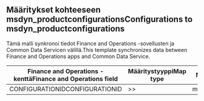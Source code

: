 ## <a name="configurations-to-msdyn_productconfigurations"></a><span data-ttu-id="05d75-101">Määritykset kohteeseen msdyn_productconfigurations</span><span class="sxs-lookup"><span data-stu-id="05d75-101">Configurations to msdyn_productconfigurations</span></span>

<span data-ttu-id="05d75-102">Tämä malli synkronoi tiedot Finance and Operations -sovellusten ja Common Data Servicen välillä.</span><span class="sxs-lookup"><span data-stu-id="05d75-102">This template synchronizes data between Finance and Operations apps and Common Data Service.</span></span>

<span data-ttu-id="05d75-103">Finance and Operations -kenttä</span><span class="sxs-lookup"><span data-stu-id="05d75-103">Finance and Operations field</span></span> | <span data-ttu-id="05d75-104">Määritystyyppi</span><span class="sxs-lookup"><span data-stu-id="05d75-104">Map type</span></span> | <span data-ttu-id="05d75-105">Muu Dynamics 365 -kenttä</span><span class="sxs-lookup"><span data-stu-id="05d75-105">Other Dynamics 365 field</span></span> | <span data-ttu-id="05d75-106">Oletusarvo</span><span class="sxs-lookup"><span data-stu-id="05d75-106">Default value</span></span>
---|---|---|---
<span data-ttu-id="05d75-107">CONFIGURATIONID</span><span class="sxs-lookup"><span data-stu-id="05d75-107">CONFIGURATIONID</span></span> | >> | <span data-ttu-id="05d75-108">msdyn_productconfiguration</span><span class="sxs-lookup"><span data-stu-id="05d75-108">msdyn_productconfiguration</span></span> | 
